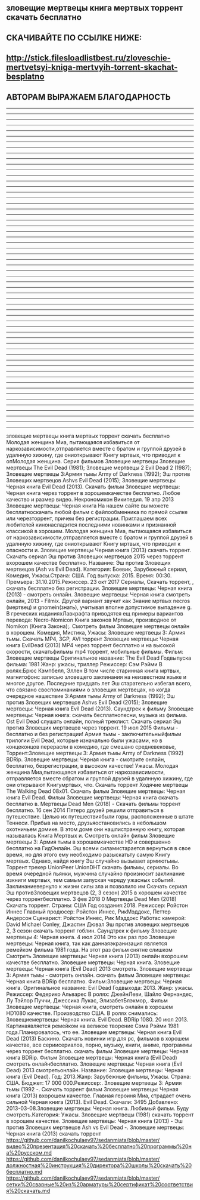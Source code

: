 зловещие мертвецы книга мертвых торрент скачать бесплатно
--------------------------------------------------
СКАЧИВАЙТЕ ПО ССЫЛКЕ НИЖЕ:
--------------------------------------------------
http://stick.filesloadlistbest.ru/zloveschie-mertvetsyi-kniga-mertvyih-torrent-skachat-besplatno
--------------------------------------------------
АВТОРАМ ВЫРАЖАЕМ БЛАГОДАРНОСТЬ
--------------------------------------------------
--------------------------------------------------
--------------------------------------------------
--------------------------------------------------
--------------------------------------------------
--------------------------------------------------
--------------------------------------------------
--------------------------------------------------
--------------------------------------------------
--------------------------------------------------
--------------------------------------------------
--------------------------------------------------
--------------------------------------------------
--------------------------------------------------
--------------------------------------------------
--------------------------------------------------
--------------------------------------------------
--------------------------------------------------
--------------------------------------------------
--------------------------------------------------
--------------------------------------------------
--------------------------------------------------
--------------------------------------------------
--------------------------------------------------
--------------------------------------------------
--------------------------------------------------
--------------------------------------------------
--------------------------------------------------
--------------------------------------------------
--------------------------------------------------
--------------------------------------------------
--------------------------------------------------
--------------------------------------------------
--------------------------------------------------
--------------------------------------------------
--------------------------------------------------
--------------------------------------------------
--------------------------------------------------
--------------------------------------------------
--------------------------------------------------
--------------------------------------------------
--------------------------------------------------
--------------------------------------------------
--------------------------------------------------
--------------------------------------------------
--------------------------------------------------
--------------------------------------------------
--------------------------------------------------
--------------------------------------------------
--------------------------------------------------
--------------------------------------------------
--------------------------------------------------
--------------------------------------------------
--------------------------------------------------
--------------------------------------------------
--------------------------------------------------
--------------------------------------------------
--------------------------------------------------
--------------------------------------------------
зловещие мертвецы книга мертвых торрент скачать бесплатно Молодая женщина Миа, пытающаяся избавиться от наркозависимости,отправляется вместе с братом и группой друзей в удалнную хижину, где ониоткрывают Книгу мртвых, что приводит к опМолодая женщина. Серия фильмов Зловещие мертвецы  Зловещие мертвецы  The Evil Dead (1981); Зловещие мертвецы 2  Evil Dead 2 (1987); Зловещие мертвецы 3:Армия тьмы  Army of Darkness (1992); Эш против Зловещих мертвецов  Ashvs Evil Dead (2015); Зловещие мертвецы: Черная книга  Evil Dead (2013). Скачать фильм Зловещие мертвецы: Черная книга через торрент в хорошемкачестве бесплатно. Любое качество и размер видео. Некрономикон  Википедия. 19 апр 2013  Зловещие мертвецы: Черная книга На нашем сайте вы можете бесплатноскачать любой фильм с файлообменника по прямой ссылке или черезторрент, причем без регистрации. Приглашаем всех любителей кинонасладится последними новинками и признанной классикой в хорошем. Молодая женщина Миа, пытающаяся избавиться от наркозависимости,отправляется вместе с братом и группой друзей в удалнную хижину, где ониоткрывают Книгу мртвых, что приводит к опасности и. Зловещие мертвецы Черная книга (2013) скачать торрент. Скачать сериал Эш против Зловещих мертвецов 2015 через торрент вхорошем качестве бесплатно.  Название: Эш против Зловещих мертвецов (Ash vs Evil Dead). Категория: Боевик, Зарубежный сериал, Комедия, Ужасы.Страна: США. Год выпуска: 2015. Время: 00:30. Премьера: 31.10.2015.Режиссер. 23 окт 2017  Сериалы, Скачать торрент, , скачать бесплатно без регистрации. Зловещие мертвецы: Черная книга (2013) - смотреть онлайн. Зловещие мертвецы: Черная книга смотреть онлайн, 2013 - Filmix. Другой вариант звучит как Знание мртвых  necros (мертвец) и gnomein(знать), учитывая вполне допустимое выпадение g. В греческих изданияхЛавкрафта приводятся ещ примеры вариантов перевода: Necro-Nomicon Книга законов Мртвых, производное от Nomikon (Книга Закона);. Смотреть фильм Зловещие мертвецы онлайн в хорошем. Комедия, Мистика, Ужасы: Зловещие мертвецы 3: Армия тьмы. Скачать MP4, 3GP, AVI торрент Зловещие мертвецы: Черная книга  EvilDead (2013) MP4 через торрент бесплатно и на высокой скорости, скачатьфильмы mp4 торрент, мобильные фильмы.
Фильм: Зловещие мертвецы Оригинальное название: The Evil Dead Годвыпуска фильма: 1981 Жанр: ужасы, триллер Режиссер: Сэм Рэйми В ролях:Брюс Кэмпбелл, Эллен  В том числе старинная книга мртвых, магнитофонс записью зловещего заклинания на неизвестном языке и многое другое. Последние тридцать лет Эш старательно избегал всего, что связано своспоминаниями о зловещих мертвецах, но когда очередное нашествие  3:Армия тьмы  Army of Darkness (1992); Эш против Зловещих мертвецов  Ashvs Evil Dead (2015); Зловещие мертвецы: Черная книга  Evil Dead (2013). Саундтрек к фильму Зловещие мертвецы: Черная книга: скачать бесплатнопесни, музыка из фильма. Ost Evil Dead слушать онлайн, полный треклист. Скачать сериал Эш против Зловещих мертвецов через торрент. 19 июл 2015  Фильмы - бесплатно и без регистрации!  Армия тьмы - заключительныйфильм трилогии Evil Dead, которые изначально были ужасами, но в концеконцов перерасли в комедию, где смешано средневековье,  Торрент:Зловещие мертвецы 3: Армия тьмы  Army of Darkness (1992) BDRip. Зловещие мертвецы: Черная книга - смотрите онлайн, бесплатно, безрегистрации, в высоком качестве! Ужасы. Молодая женщина Миа,пытающаяся избавиться от наркозависимости, отправляется вместе сбратом и группой друзей в удалнную хижину, где они открывают Книгумртвых, что. Скачать торрент Ходячие мертвецы  The Walking Dead 08х01. Скачать фильм Зловещие мертвецы: Черная книга  Evil Dead. Фильм Зловещие мертвецы: Черная книга скачать бесплатно в. Мертвецы  Dead Men (2018) - Скачать фильмы торрент бесплатно. 16 сен 2014  Пятеро друзей решили отправиться в путешествие. Целью их путешествиябыли горы, расположенные в штате Теннеси. Прибыв на место, друзьяостановились в небольшом охотничьем домике. В этом доме они нашлистранную книгу, которая называлась Книга Мертвых и. Смотреть онлайн фильм Зловещие мертвецы 3: Армия тьмы в хорошемкачестве HD и совершенно бесплатно на ГидОнлайн.  Эш всеми силамистарается вернуться в свое время, но для этого ему необходимо разыскатьту самую Книгу мертвых. Однако, найдя книгу Эш случайно вызывает армиютьмы. Торрент трекер UnionPeer UnionDHT скачать фильмы, сериалы. Во время очередной пьянки, мужчина случайно произносит заклинание изкниги мертвых, тем самым запуская череду ужасных событий. Заклинаниевернуло к жизни силы зла и позволило им  Скачать сериал Эш противЗловещих мертвецов (2, 3 сезон) 2015 в хорошем качестве через торрентбесплатно. 3 фев 2018  0 Мертвецы  Dead Men (2018) Скачать торрент. Страны: США Год создания:2018. Режиссер: Ройстон Иннес Главный продюсер: Ройстон Иннес, РикМэддокс, Петтер Андерсон Сценарист: Ройстон Иннес, Рик Мэддокс Работас камерой: David Michael Conley, Джастин Дювал
Эш против зловещих мертвецов 2, 3 сезон скачать торрент гоблин. Саундтрек к фильму Зловещие мертвецы 4: Черная книга. 4 июл 2014  Это как раз про Зловещие мертвецы: Черная книга, так как даннаяэкранизация является ремейком фильма 1981 года. На этот раз фильм снятне слишком  Смотреть Зловещие мертвецы: Черная книга (2013) онлайн вхорошем качестве бесплатно. Зловещие мертвецы: Черная книга. Зловещие мертвецы: Черная книга (Evil Dead) 2013 смотреть. Зловещие мертвецы 3: Армия тьмы - смотреть онлайн. скачать фильм Зловещие мертвецы: Черная книга BDRip бесплатно. Фильм:Зловещие мертвецы: Черная книга. Оригинальное название: Evil Dead Годвыхода: 2013. Жанр: ужасы. Режиссер: Федерико Альварес В ролях: ДжейнЛеви, Шайло Фернандес, Лу Тэйлор Пуччи, Джессика Лукас, ЭлизабетБлэкмор,. Фильм Зловещие мертвецы: Черная книга, смотреть онлайн в хорошем HD1080 качестве. Производство США. В ролях снимались:  Зловещиемертвецы: Черная книга. Evil Dead. BDRip 1080. 20 июл 2013. Картинаявляется ремейком на великое творение Сэма Рэйми 1981 года.Планировалось, что ее. Зловещие мертвецы: Черная книга  Evil Dead (2013)  Баскино. Скачать новинки игр для pc, фильмов в хорошем качестве, все сериисериалов, порно, музыку, книги, аниме, программы через торрент бесплатно. скачать фильм Зловещие мертвецы: Черная книга BDRip. Фильм Зловещие мертвецы: Черная книга (Evil Dead) смотреть онлайнбесплатно. Зловещие мертвецы: Черная книга (Evil Dead) 2013 смотретьонлайн. Название: Зловещие мертвецы: Черная книга (Evil Dead). Год: 2013.Жанр: Зарубежные фильмы, Ужасы. Страна: США. Бюджет: 17 000 000.Режиссер:. Зловещие мертвецы 3: Армия тьмы (1992  -. Скачать торрент фильм Зловещие мертвецы: Черная книга (2013) вхорошем качестве. Главная героиня  Миа, страдает очень сильной Черная книга (2013). Evil Dead. Скачали: 3495 Добавлено: 2013-03-08.Зловещие мертвецы: Черная книга. Любимый фильм. Буду смотреть.Категория: Ужасы. Зловещие мертвецы (1981) скачать торрент в хорошем качестве. Зловещие мертвецы: Черная книга (2013) -
Эш против Зловещих мертвецов  Ash vs Evil Dead -. Зловещие мертвецы: Черная книга (2013) скачать торрент
https://github.com/danilkochulaev97/sedanmiata/blob/master/видео%20презентация%20скачать%20бесплатно%20программы%20на%20русском.md
https://github.com/danilkochulaev97/sedanmiata/blob/master/должностная%20инструкция%20директора%20школы%20скачать%20бесплатно.md
https://github.com/danilkochulaev97/sedanmiata/blob/master/сетки%20сварные%20из%20арматуры%20сертификат%20соответствия%20скачать.md